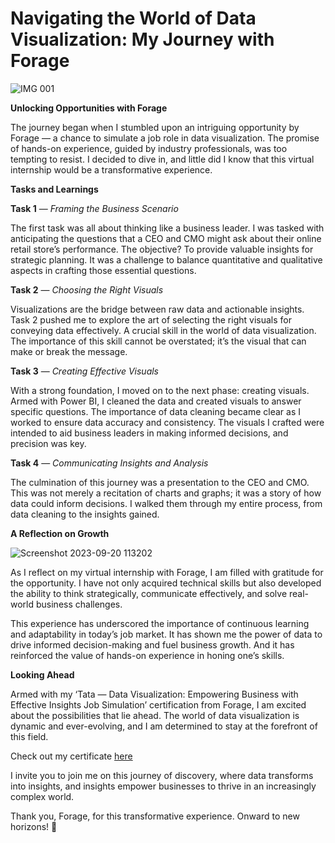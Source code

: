 # Navigating the World of Data Visualization: My Journey with Forage

![IMG 001](https://miro.medium.com/v2/resize:fit:720/format:webp/1*7N9SYn4u7MaFf0FzDqjRZA.png)

**Unlocking Opportunities with Forage**

The journey began when I stumbled upon an intriguing opportunity by Forage — a chance to simulate a job role in data visualization. The promise of hands-on experience, guided by industry professionals, was too tempting to resist. I decided to dive in, and little did I know that this virtual internship would be a transformative experience.

**Tasks and Learnings**

**Task 1** — _Framing the Business Scenario_

The first task was all about thinking like a business leader. I was tasked with anticipating the questions that a CEO and CMO might ask about their online retail store’s performance. The objective? To provide valuable insights for strategic planning. It was a challenge to balance quantitative and qualitative aspects in crafting those essential questions.

**Task 2** — _Choosing the Right Visuals_

Visualizations are the bridge between raw data and actionable insights. Task 2 pushed me to explore the art of selecting the right visuals for conveying data effectively. A crucial skill in the world of data visualization. The importance of this skill cannot be overstated; it’s the visual that can make or break the message.

**Task 3** — _Creating Effective Visuals_

With a strong foundation, I moved on to the next phase: creating visuals. Armed with Power BI, I cleaned the data and created visuals to answer specific questions. The importance of data cleaning became clear as I worked to ensure data accuracy and consistency. The visuals I crafted were intended to aid business leaders in making informed decisions, and precision was key.

**Task 4** — _Communicating Insights and Analysis_

The culmination of this journey was a presentation to the CEO and CMO. This was not merely a recitation of charts and graphs; it was a story of how data could inform decisions. I walked them through my entire process, from data cleaning to the insights gained.

**A Reflection on Growth**

![Screenshot 2023-09-20 113202](https://github.com/Adekolaau/Polished-data-hub/assets/128713981/b172d264-8cb1-4d66-a723-d028183b8e6f)

As I reflect on my virtual internship with Forage, I am filled with gratitude for the opportunity. I have not only acquired technical skills but also developed the ability to think strategically, communicate effectively, and solve real-world business challenges.

This experience has underscored the importance of continuous learning and adaptability in today’s job market. It has shown me the power of data to drive informed decision-making and fuel business growth. And it has reinforced the value of hands-on experience in honing one’s skills.

**Looking Ahead**

Armed with my ‘Tata — Data Visualization: Empowering Business with Effective Insights Job Simulation’ certification from Forage, I am excited about the possibilities that lie ahead. The world of data visualization is dynamic and ever-evolving, and I am determined to stay at the forefront of this field.

Check out my certificate [here](https://forage-uploads-prod.s3.amazonaws.com/completion-certificates/Tata/MyXvBcppsW2FkNYCX_Tata_idd6DYYBDJqmdYgLy_1695205772300_completion_certificate.pdf)

I invite you to join me on this journey of discovery, where data transforms into insights, and insights empower businesses to thrive in an increasingly complex world.

Thank you, Forage, for this transformative experience. Onward to new horizons! 🚀

